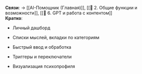 **Связи**: → [[AI-Помощник (Главная)]], [[🔧 2. Общие функции и возможности]], [[🧠 6. GPT и работа с контентом]]  
**Кратко**:

- Личный дашборд
    
- Списки мыслей, вкладки по категориям
    
- Быстрый ввод и обработка
    
- Триггеры и переключатели
    
- Визуализация психопрофиля